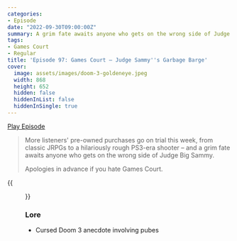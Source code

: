 ```yaml
---
categories:
- Episode
date: "2022-09-30T09:00:00Z"
summary: A grim fate awaits anyone who gets on the wrong side of Judge Big Sammy.
tags:
- Games Court
- Regular
title: 'Episode 97: Games Court – Judge Sammy''s Garbage Barge'
cover: 
  image: assets/images/doom-3-goldeneye.jpeg
  width: 868
  height: 652
  hidden: false
  hiddenInList: false
  hiddenInSingle: true
---
```


[Play Episode](https://www.patreon.com/posts/episode-97-games-72641768)
> More listeners' pre-owned purchases go on trial this week, from classic JRPGs to a hilariously rough PS3-era shooter – and a grim fate awaits anyone who gets on the wrong side of Judge Big Sammy.
>
> Apologies in advance if you hate Games Court.

{{<figure 
    src="/assets/images/doom-3-goldeneye.jpeg" 
    alt="Doom 3 Goldeneye"
    caption="Image Credit: christmaslittledonkey"  >}}

### Lore

 - Cursed Doom 3 anecdote involving pubes